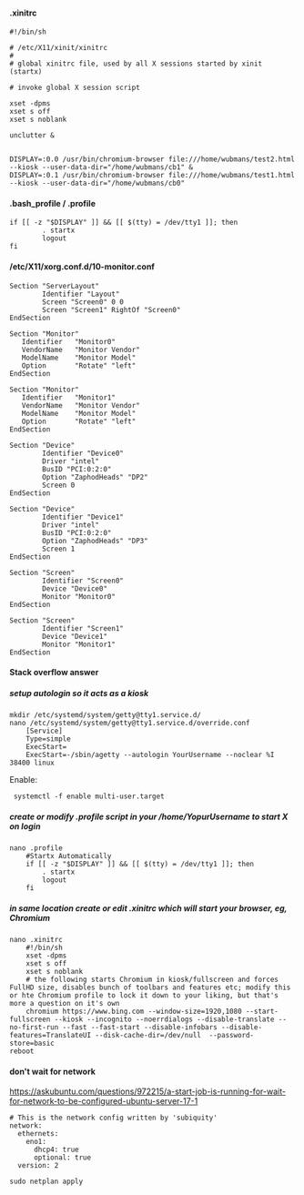 #### .xinitrc

```
#!/bin/sh

# /etc/X11/xinit/xinitrc
#
# global xinitrc file, used by all X sessions started by xinit (startx)

# invoke global X session script

xset -dpms
xset s off
xset s noblank

unclutter &


DISPLAY=:0.0 /usr/bin/chromium-browser file:///home/wubmans/test2.html --kiosk --user-data-dir="/home/wubmans/cb1" &
DISPLAY=:0.1 /usr/bin/chromium-browser file:///home/wubmans/test1.html --kiosk --user-data-dir="/home/wubmans/cb0"
```

#### .bash_profile / .profile

```
if [[ -z "$DISPLAY" ]] && [[ $(tty) = /dev/tty1 ]]; then
        . startx
        logout
fi
```

#### /etc/X11/xorg.conf.d/10-monitor.conf

```
Section "ServerLayout"
        Identifier "Layout"
        Screen "Screen0" 0 0
        Screen "Screen1" RightOf "Screen0"
EndSection

Section "Monitor"
   Identifier   "Monitor0"
   VendorName   "Monitor Vendor"
   ModelName    "Monitor Model"
   Option       "Rotate" "left"
EndSection

Section "Monitor"
   Identifier   "Monitor1"
   VendorName   "Monitor Vendor"
   ModelName    "Monitor Model"
   Option       "Rotate" "left"
EndSection

Section "Device"
        Identifier "Device0"
        Driver "intel"
        BusID "PCI:0:2:0"
        Option "ZaphodHeads" "DP2"
        Screen 0
EndSection

Section "Device"
        Identifier "Device1"
        Driver "intel"
        BusID "PCI:0:2:0"
        Option "ZaphodHeads" "DP3"
        Screen 1
EndSection

Section "Screen"
        Identifier "Screen0"
        Device "Device0"
        Monitor "Monitor0"
EndSection

Section "Screen"
        Identifier "Screen1"
        Device "Device1"
        Monitor "Monitor1"
EndSection
```

#### Stack overflow answer

##### setup autologin so it acts as a kiosk
```
mkdir /etc/systemd/system/getty@tty1.service.d/
nano /etc/systemd/system/getty@tty1.service.d/override.conf
    [Service]
    Type=simple
    ExecStart=
    ExecStart=-/sbin/agetty --autologin YourUsername --noclear %I 38400 linux
```
Enable:

```
 systemctl -f enable multi-user.target
```

##### create or modify .profile script in your /home/YopurUsername to start X on login
```
nano .profile
    #Startx Automatically
    if [[ -z "$DISPLAY" ]] && [[ $(tty) = /dev/tty1 ]]; then
        . startx
        logout
    fi
```
##### in same location create or edit .xinitrc which will start your browser, eg, Chromium
```
nano .xinitrc
    #!/bin/sh
    xset -dpms
    xset s off
    xset s noblank
    # the following starts Chromium in kiosk/fullscreen and forces FullHD size, disables bunch of toolbars and features etc; modify this or hte Chromium profile to lock it down to your liking, but that's more a question on it's own
    chromium https://www.bing.com --window-size=1920,1080 --start-fullscreen --kiosk --incognito --noerrdialogs --disable-translate --no-first-run --fast --fast-start --disable-infobars --disable-features=TranslateUI --disk-cache-dir=/dev/null  --password-store=basic
reboot
```


#### don't wait for network

https://askubuntu.com/questions/972215/a-start-job-is-running-for-wait-for-network-to-be-configured-ubuntu-server-17-1

```
# This is the network config written by 'subiquity'
network:
  ethernets:
    eno1:
      dhcp4: true
      optional: true
  version: 2
```

```
sudo netplan apply
```
